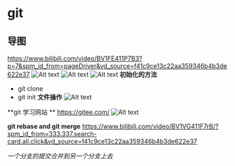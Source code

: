 # git
## 导图

https://www.bilibili.com/video/BV1FE411P7B3?p=7&spm_id_from=pageDriver&vd_source=f41c9ce13c22aa359346b4b3de622e37
![Alt text](image.png)
![Alt text](image-1.png)
![Alt text](image-2.png)
**初始化的方法**
* git clone
* git init
**文件操作**
![Alt text](image-3.png)

**git 学习网站 **
https://gitee.com/
![Alt text](image-5.png)

**git rebase and git merge**
https://www.bilibili.com/video/BV1VG411F7rB/?spm_id_from=333.337.search-card.all.click&vd_source=f41c9ce13c22aa359346b4b3de622e37

*一个分支的提交合并到另一个分支上去*



